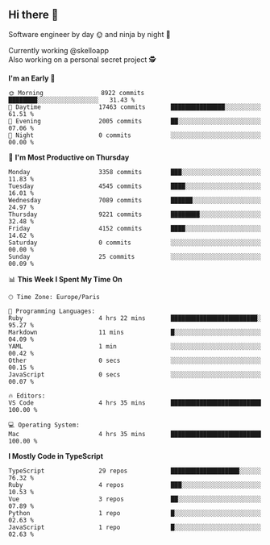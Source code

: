 ## Hi there 👋

Software engineer by day 🌞 and ninja by night 🌝

Currently working @skelloapp <br>
Also working on a personal secret project 🕵️

<!--START_SECTION:waka-->
**I'm an Early 🐤** 

```text
🌞 Morning                8922 commits        ████████░░░░░░░░░░░░░░░░░   31.43 % 
🌆 Daytime                17463 commits       ███████████████░░░░░░░░░░   61.51 % 
🌃 Evening                2005 commits        ██░░░░░░░░░░░░░░░░░░░░░░░   07.06 % 
🌙 Night                  0 commits           ░░░░░░░░░░░░░░░░░░░░░░░░░   00.00 % 
```
📅 **I'm Most Productive on Thursday** 

```text
Monday                   3358 commits        ███░░░░░░░░░░░░░░░░░░░░░░   11.83 % 
Tuesday                  4545 commits        ████░░░░░░░░░░░░░░░░░░░░░   16.01 % 
Wednesday                7089 commits        ██████░░░░░░░░░░░░░░░░░░░   24.97 % 
Thursday                 9221 commits        ████████░░░░░░░░░░░░░░░░░   32.48 % 
Friday                   4152 commits        ████░░░░░░░░░░░░░░░░░░░░░   14.62 % 
Saturday                 0 commits           ░░░░░░░░░░░░░░░░░░░░░░░░░   00.00 % 
Sunday                   25 commits          ░░░░░░░░░░░░░░░░░░░░░░░░░   00.09 % 
```


📊 **This Week I Spent My Time On** 

```text
🕑︎ Time Zone: Europe/Paris

💬 Programming Languages: 
Ruby                     4 hrs 22 mins       ████████████████████████░   95.27 % 
Markdown                 11 mins             █░░░░░░░░░░░░░░░░░░░░░░░░   04.09 % 
YAML                     1 min               ░░░░░░░░░░░░░░░░░░░░░░░░░   00.42 % 
Other                    0 secs              ░░░░░░░░░░░░░░░░░░░░░░░░░   00.15 % 
JavaScript               0 secs              ░░░░░░░░░░░░░░░░░░░░░░░░░   00.07 % 

🔥 Editors: 
VS Code                  4 hrs 35 mins       █████████████████████████   100.00 % 

💻 Operating System: 
Mac                      4 hrs 35 mins       █████████████████████████   100.00 % 
```

**I Mostly Code in TypeScript** 

```text
TypeScript               29 repos            ███████████████████░░░░░░   76.32 % 
Ruby                     4 repos             ███░░░░░░░░░░░░░░░░░░░░░░   10.53 % 
Vue                      3 repos             ██░░░░░░░░░░░░░░░░░░░░░░░   07.89 % 
Python                   1 repo              █░░░░░░░░░░░░░░░░░░░░░░░░   02.63 % 
JavaScript               1 repo              █░░░░░░░░░░░░░░░░░░░░░░░░   02.63 % 
```




<!--END_SECTION:waka-->

<!--
**antoinelncl/antoinelncl** is a ✨ _special_ ✨ repository because its `README.md` (this file) appears on your GitHub profile.

Here are some ideas to get you started:

- 🔭 I’m currently working on ...
- 🌱 I’m currently learning ...
- 👯 I’m looking to collaborate on ...
- 🤔 I’m looking for help with ...
- 💬 Ask me about ...
- 📫 How to reach me: ...
- 😄 Pronouns: ...
- ⚡ Fun fact: ...
-->
